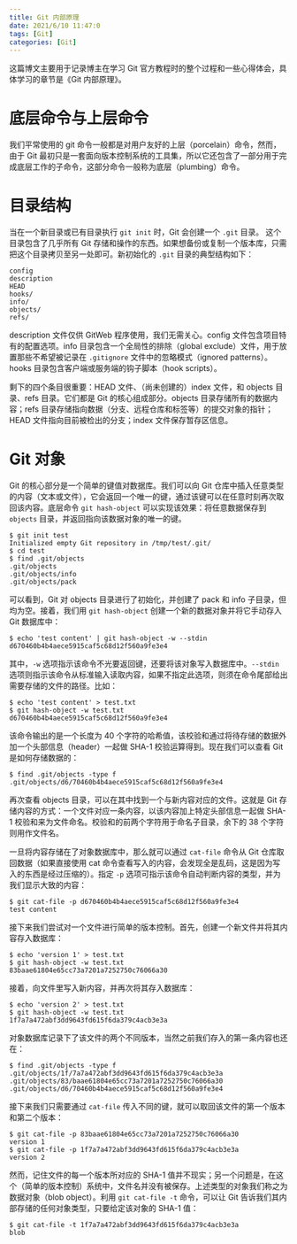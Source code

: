 ```yaml
---
title: Git 内部原理
date: 2021/6/10 11:47:0
tags: [Git]
categories: [Git]
---
```


这篇博文主要用于记录博主在学习 Git 官方教程时的整个过程和一些心得体会，具体学习的章节是《Git 内部原理》。

<!--more-->

# 底层命令与上层命令
我们平常使用的 git 命令一般都是对用户友好的上层（porcelain）命令，然而，由于 Git 最初只是一套面向版本控制系统的工具集，所以它还包含了一部分用于完成底层工作的子命令，这部分命令一般称为底层（plumbing）命令。

# 目录结构
当在一个新目录或已有目录执行 `git init` 时，Git 会创建一个 `.git` 目录。 这个目录包含了几乎所有 Git 存储和操作的东西。如果想备份或复制一个版本库，只需把这个目录拷贝至另一处即可。新初始化的 `.git` 目录的典型结构如下：

```
config
description
HEAD
hooks/
info/
objects/
refs/
```

description 文件仅供 GitWeb 程序使用，我们无需关心。config 文件包含项目特有的配置选项。info 目录包含一个全局性的排除（global exclude）文件，用于放置那些不希望被记录在 `.gitignore` 文件中的忽略模式（ignored patterns）。hooks 目录包含客户端或服务端的钩子脚本（hook scripts）。

剩下的四个条目很重要：HEAD 文件、（尚未创建的）index 文件，和 objects 目录、refs 目录。它们都是 Git 的核心组成部分。objects 目录存储所有的数据内容；refs 目录存储指向数据（分支、远程仓库和标签等）的提交对象的指针；HEAD 文件指向目前被检出的分支；index 文件保存暂存区信息。

# Git 对象
Git 的核心部分是一个简单的键值对数据库。我们可以向 Git 仓库中插入任意类型的内容（文本或文件），它会返回一个唯一的键，通过该键可以在任意时刻再次取回该内容。底层命令 `git hash-object` 可以实现该效果：将任意数据保存到 `objects` 目录，并返回指向该数据对象的唯一的键。

```
$ git init test
Initialized empty Git repository in /tmp/test/.git/
$ cd test
$ find .git/objects
.git/objects
.git/objects/info
.git/objects/pack
```

可以看到，Git 对 objects 目录进行了初始化，并创建了 pack 和 info 子目录，但均为空。接着，我们用 `git hash-object` 创建一个新的数据对象并将它手动存入 Git 数据库中：

```
$ echo 'test content' | git hash-object -w --stdin
d670460b4b4aece5915caf5c68d12f560a9fe3e4
```

其中，`-w` 选项指示该命令不光要返回键，还要将该对象写入数据库中。`--stdin` 选项则指示该命令从标准输入读取内容，如果不指定此选项，则须在命令尾部给出需要存储的文件的路径。比如：

```
$ echo 'test content' > test.txt
$ git hash-object -w test.txt
d670460b4b4aece5915caf5c68d12f560a9fe3e4
```

该命令输出的是一个长度为 40 个字符的哈希值，该校验和通过将待存储的数据外加一个头部信息（header）一起做 SHA-1 校验运算得到。现在我们可以查看 Git 是如何存储数据的：

```
$ find .git/objects -type f
.git/objects/d6/70460b4b4aece5915caf5c68d12f560a9fe3e4
```

再次查看 objects 目录，可以在其中找到一个与新内容对应的文件。这就是 Git 存储内容的方式：一个文件对应一条内容，以该内容加上特定头部信息一起做 SHA-1 校验和来为文件命名。校验和的前两个字符用于命名子目录，余下的 38 个字符则用作文件名。

一旦将内容存储在了对象数据库中，那么就可以通过 `cat-file` 命令从 Git 仓库取回数据（如果直接使用 cat 命令查看写入的内容，会发现全是乱码，这是因为写入的东西是经过压缩的）。指定 `-p` 选项可指示该命令自动判断内容的类型，并为我们显示大致的内容：

```
$ git cat-file -p d670460b4b4aece5915caf5c68d12f560a9fe3e4
test content
```

接下来我们尝试对一个文件进行简单的版本控制。首先，创建一个新文件并将其内容存入数据库：

```
$ echo 'version 1' > test.txt
$ git hash-object -w test.txt
83baae61804e65cc73a7201a7252750c76066a30
```

接着，向文件里写入新内容，并再次将其存入数据库：

```
$ echo 'version 2' > test.txt
$ git hash-object -w test.txt
1f7a7a472abf3dd9643fd615f6da379c4acb3e3a
```

对象数据库记录下了该文件的两个不同版本，当然之前我们存入的第一条内容也还在：

```
$ find .git/objects -type f
.git/objects/1f/7a7a472abf3dd9643fd615f6da379c4acb3e3a
.git/objects/83/baae61804e65cc73a7201a7252750c76066a30
.git/objects/d6/70460b4b4aece5915caf5c68d12f560a9fe3e4
```

接下来我们只需要通过 `cat-file` 传入不同的键，就可以取回该文件的第一个版本和第二个版本：

```
$ git cat-file -p 83baae61804e65cc73a7201a7252750c76066a30
version 1
$ git cat-file -p 1f7a7a472abf3dd9643fd615f6da379c4acb3e3a
version 2
```

然而，记住文件的每一个版本所对应的 SHA-1 值并不现实；另一个问题是，在这个（简单的版本控制）系统中，文件名并没有被保存。上述类型的对象我们称之为数据对象（blob object）。利用 `git cat-file -t` 命令，可以让 Git 告诉我们其内部存储的任何对象类型，只要给定该对象的 SHA-1 值：

```
$ git cat-file -t 1f7a7a472abf3dd9643fd615f6da379c4acb3e3a
blob
```